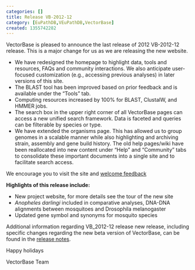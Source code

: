 ```yaml
---
categories: []
title: Release VB-2012-12
category: [EuPathDB,VEuPathDB,VectorBase]
created: 1355742282
---
```

VectorBase is pleased to announce the last release of 2012 VB-2012-12 release. This is a major change for us as we are releasing the new website. 
<ul>
<li>We have redesigned the homepage to highlight data, tools and resources, FAQs and community interactions. We also anticipate user-focused customization (e.g., accessing previous analyses) in later versions of this site.
<li>The BLAST tool has been improved based on prior feedback and is available under the “Tools” tab.
<li>Computing resources increased by 100% for BLAST, ClustalW, and HMMER jobs.
<li>The search box in the upper right corner of all VectorBase pages can access a new unified search framework. Data is faceted and queries can be filterable by species or type.
<li>We have extended the organisms page. This has allowed us to group genomes in a scalable manner while also highlighting and archiving strain, assembly and gene build history.
The old help pages/wiki have been reallocated into new content under “Help” and “Community” tabs to consolidate these important documents into a single site and to facilitate search access.
</ul>

<p>We encourage you to visit the site and <a href="/contact">welcome feedback</a>

<p><b>Highlights of this release include:</b>

<ul>
<li>New project website, for more details see the tour of the new site
<li><em>Anopheles darlingi</em> included in comparative analyses, DNA-DNA alignments between mosquitoes and Drosophila melanogaster
<li>Updated gene symbol and synonyms for mosquito species
</ul>

Additional information regarding VB_2012-12 release new release, including specific changes regarding the new beta version of VectorBase, can be found in the <a href="/release/release-vb-2012-12">release notes</a>.

Happy holidays

VectorBase Team
